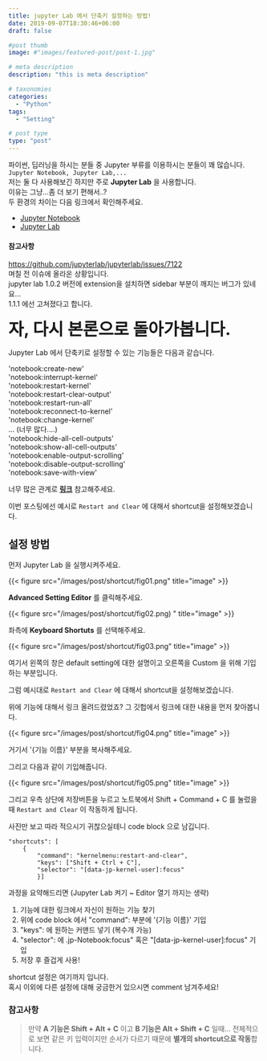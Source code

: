 ```yaml
---
title: jupyter Lab 에서 단축키 설정하는 방법!
date: 2019-09-07T18:30:46+06:00
draft: false

#post thumb
image: #"images/featured-post/post-1.jpg"

# meta description
description: "this is meta description"

# taxonomies
categories:
  - "Python"
tags:
  - "Setting"

# post type
type: "post"
---
```


파이썬, 딥러닝을 하시는 분들 중 Jupyter 부류를 이용하시는 분들이 꽤 많습니다. `Jupyter Notebook, Jupyter Lab,...`  
저는 둘 다 사용해보긴 하지만 주로 **Jupyter Lab** 을 사용합니다.  
이유는 그냥...좀 더 보기 편해서..?  
두 환경의 차이는 다음 링크에서 확인해주세요.  
- [Jupyter Notebook](https://jupyter.readthedocs.io/en/latest/running.html#running)
- [Jupyter Lab](https://jupyterlab.readthedocs.io/en/stable/index.html)

#### 참고사항  
https://github.com/jupyterlab/jupyterlab/issues/7122  
며칠 전 이슈에 올라온 상황입니다.  
jupyter lab 1.0.2 버전에 extension을 설치하면 sidebar 부분이 깨지는 버그가 있네요...  
1.1.1 에선 고쳐졌다고 합니다.


**<span style="font-size:25pt;">자, 다시 본론으로 돌아가봅니다.</span>**

Jupyter Lab 에서 단축키로 설정할 수 있는 기능들은 다음과 같습니다.

'notebook:create-new'  
'notebook:interrupt-kernel'  
'notebook:restart-kernel'  
'notebook:restart-clear-output'  
'notebook:restart-run-all'  
'notebook:reconnect-to-kernel'  
'notebook:change-kernel'  
... (너무 많다....)  
'notebook:hide-all-cell-outputs'  
'notebook:show-all-cell-outputs'  
'notebook:enable-output-scrolling'  
'notebook:disable-output-scrolling'  
'notebook:save-with-view'  

너무 많은 관계로 **[링크](https://github.com/jupyterlab/jupyterlab/blob/af548c2674427da79d54ad5c4b69bb175463e9a0/packages/notebook-extension/src/index.ts#L69-L197)** 참고해주세요.  


이번 포스팅에선 예시로 
`Restart and Clear` 에 대해서 shortcut을 설정해보겠습니다.

## 설정 방법 

먼저 Jupyter Lab 을 실행시켜주세요.

{{< figure src="/images/post/shortcut/fig01.png" title="image" >}}

**Advanced Setting Editor** 를 클릭해주세요.

{{< figure src="/images/post/shortcut/fig02.png) " title="image" >}}

좌측에 **Keyboard Shortuts** 를 선택해주세요.

{{< figure src="/images/post/shortcut/fig03.png" title="image" >}}

여기서 왼쪽의 창은 default setting에 대한 설명이고 오른쪽을 Custom 을 위해 기입하는 부분입니다.  

그럼 예시대로 `Restart and Clear` 에 대해서 shortcut을 설정해보겠습니다.

위에 기능에 대해서 링크 올려드렸었죠? 그 깃헙에서 링크에 대한 내용을 먼저 찾아봅니다.

{{< figure src="/images/post/shortcut/fig04.png" title="image" >}}

거기서 '{기능 이름}' 부분을 복사해주세요.

그리고 다음과 같이 기입해줍니다.  

{{< figure src="/images/post/shortcut/fig05.png" title="image" >}}

그리고 우측 상단에 저장버튼을 누르고 노트북에서 Shift + Command + C 를 눌렀을때 `Restart and Clear` 이 작동하게 됩니다.  

사진만 보고 따라 적으시기 귀찮으실테니 code block 으로 남깁니다.

```
"shortcuts": [
    {
        "command": "kernelmenu:restart-and-clear",
        "keys": ["Shift + Ctrl + C"],
        "selector": "[data-jp-kernel-user]:focus"
        }]
```

과정을 요약해드리면 (Jupyter Lab 켜기 ~ Editor 열기 까지는 생략)
1. 기능에 대한 링크에서 자신이 원하는 기능 찾기
2. 위에 code block 에서 "command": 부분에 '{기능 이름}' 기입
3. "keys": 에 원하는 커맨드 넣기 (복수개 가능)
4. "selector": 에 .jp-Notebook:focus" 혹은 "[data-jp-kernel-user]:focus" 기입
5. 저장 후 즐겁게 사용!

shortcut 설정은 여기까지 입니다.  
혹시 이외에 다른 설정에 대해 궁금한거 있으시면 comment 남겨주세요!


### 참고사항
>만약 **A 기능은 Shift + Alt + C** 이고 **B 기능은 Alt + Shift + C** 일때... 전체적으로 보면 같은 키 입력이지만 순서가 다르기 때문에 **별개의 shortcut으로 작동**합니다.